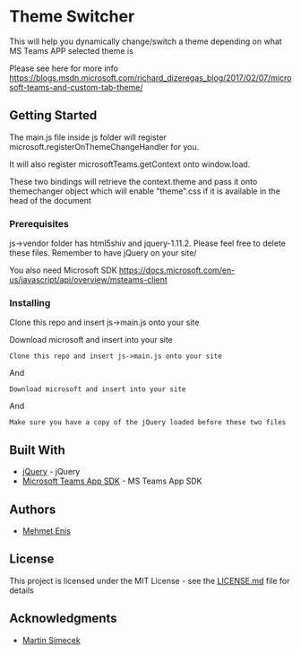 # Theme Switcher

This will help you dynamically change/switch a theme depending on what MS Teams APP selected theme is

Please see here for more info
<https://blogs.msdn.microsoft.com/richard_dizeregas_blog/2017/02/07/microsoft-teams-and-custom-tab-theme/>

## Getting Started

The main.js file inside js folder will register microsoft.registerOnThemeChangeHandler for you.

It will also register microsoftTeams.getContext onto window.load.

These two bindings will retrieve the context.theme and pass it onto themechanger object which will enable "theme".css if it is available in the head of the document

### Prerequisites

js->vendor folder has html5shiv and jquery-1.11.2. Please feel free to delete these files. Remember to have jQuery on your site/ 

You also need Microsoft SDK <https://docs.microsoft.com/en-us/javascript/api/overview/msteams-client>

### Installing

Clone this repo and insert js->main.js onto your site

Download microsoft and insert into your site

```
Clone this repo and insert js->main.js onto your site
```

And

```
Download microsoft and insert into your site
```

And

```
Make sure you have a copy of the jQuery loaded before these two files
```


## Built With

* [jQuery](https://jquery.com/) - jQuery
* [Microsoft Teams App SDK](https://docs.microsoft.com/en-us/javascript/api/overview/msteams-client) - MS Teams App SDK

## Authors

* [Mehmet Enis](https://www.linkedin.com/in/mehmetenis/)

## License

This project is licensed under the MIT License - see the [LICENSE.md](LICENSE.md) file for details

## Acknowledgments

* [Martin Simecek](https://github.com/msimecek)
